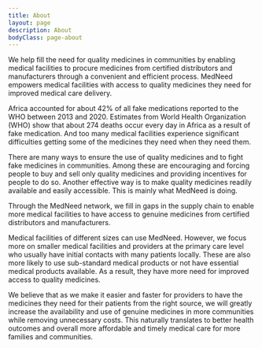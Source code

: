 ```yaml
---
title: About
layout: page
description: About
bodyClass: page-about
---
```


We help fill the need for quality medicines in communities by enabling medical facilities to procure medicines from certified distributors and manufacturers through a convenient and efficient process. MedNeed empowers medical facilities with access to quality medicines they need for improved medical care delivery.

Africa accounted for about 42% of all fake medications reported to the WHO between 2013 and 2020. Estimates from World Health Organization (WHO) show that about 274 deaths occur every day in Africa as a result of fake medication. And too many medical facilities experience significant difficulties getting some of the medicines they need when they need them.

There are many ways to ensure the use of quality medicines and to fight fake medicines in communities. Among these are encouraging and forcing people to buy and sell only quality medicines and providing incentives for people to do so. Another effective way is to make quality medicines readily available and easily accessible. This is mainly what MedNeed is doing.

Through the MedNeed network, we fill in gaps in the supply chain to enable more medical facilities to have access to genuine medicines from certified distributors and manufacturers.

Medical facilities of different sizes can use MedNeed. However, we focus more on smaller medical facilities and providers at the primary care level who usually have initial contacts with many patients locally. These are also more likely to use sub-standard medical products or not have essential medical products available. As a result, they have more need for improved access to quality medicines.

We believe that as we make it easier and faster for providers to have the medicines they need for their patients from the right source, we will greatly increase the availability and use of genuine medicines in more communities while removing unnecessary costs. This naturally translates to better health outcomes and overall more affordable and timely medical care for more families and communities.

